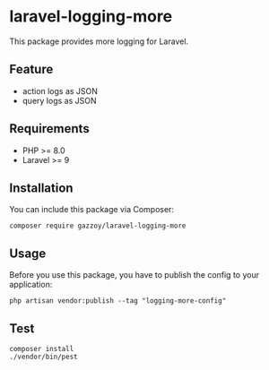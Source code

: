 # laravel-logging-more

This package provides more logging for Laravel.

## Feature
- action logs as JSON
- query logs as JSON

## Requirements
- PHP >= 8.0
- Laravel >= 9

## Installation
You can include this package via Composer:

`composer require gazzoy/laravel-logging-more`

## Usage

Before you use this package, you have to publish the config to your application:

`php artisan vendor:publish --tag "logging-more-config"`

## Test

```shell
composer install
./vendor/bin/pest 
```
